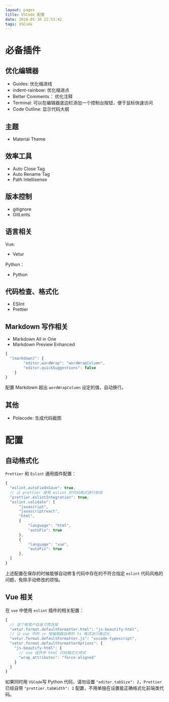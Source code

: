 ```yaml
---
layout: pages
title: VSCode 配置
date: 2018-05-30 22:53:42
tags: VSCode
---
```


# 必备插件

## 优化编辑器

* Guides: 优化缩进线
* indent-rainbow: 优化缩进点
* Better Comments： 优化注释
* Terminal: 可以在编辑器底边栏添加一个控制台按钮，便于鼠标快速访问
* Code Outline: 显示代码大纲

## 主题

* Material Theme

## 效率工具

* Auto Close Tag
* Auto Rename Tag
* Path Intellisense

## 版本控制

* gitignore
* GitLents

## 语言相关

Vue:

* Vetur

Python：

* Python

## 代码检查、格式化

* ESlint
* Prettier

## Markdown 写作相关

* Markdown All in One
* Markdown Preview Enhanced

```js
{
  "[markdown]": {
        "editor.wordWrap": "wordWrapColumn",
        "editor.quickSuggestions": false
    }
}
```

配置 Markdown 超出 `wordWrapColumn` 设定的值，自动换行。

## 其他

* Polacode: 生成代码截图

# 配置

## 自动格式化

`Prettier` 和 `Eslint` 通用插件配置：

```js
{
  "eslint.autoFixOnSave": true,
  // 让 prettier 使用 eslint 的代码格式进行校验
  "prettier.eslintIntegration": true,
  "eslint.validate": [
      "javascript",
      "javascriptreact",
      "html",
      {
          "language": "html",
          "autoFix": true
      },
      {
          "language": "vue",
          "autoFix": true
      },
  ]
}
```

上述配置在保存的时候能够自动修复代码中存在的不符合指定 `eslint` 代码风格的问题，免除手动修改的烦恼。

## Vue 相关

在 `vue` 中使用 `eslint` 插件的相关配置：

```js
{
  // 这个按用户自身习惯选择
  "vetur.format.defaultFormatter.html": "js-beautify-html",  
  // 让 vue 中的 js 按编辑器自带的 ts 格式进行格式化
  "vetur.format.defaultFormatter.js": "vscode-typescript",  
  "vetur.format.defaultFormatterOptions": {
    "js-beautify-html": {
      // vue 组件中 html 代码格式化样式
      "wrap_attributes": "force-aligned"
    }
  }
}
```

如果同时用 `VSCode`写 Python 代码，请勿设置 `"editor.tabSize": 2`，`Prettier` 已经自带 `"prettier.tabWidth": 2` 配置，不用单独在设置能正确格式化前端类代码。
